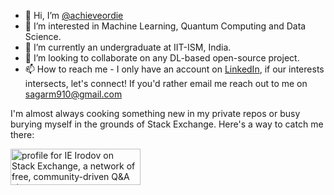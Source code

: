 - 👋 Hi, I’m [@achieveordie](https://achieveordie.github.io/)
- 👀 I’m interested in Machine Learning, Quantum Computing and Data Science.
- 🌱 I’m currently an undergraduate at IIT-ISM, India.
- 💞️ I’m looking to collaborate on any DL-based open-source project.
- 📫 How to reach me - I only have an account on [LinkedIn](https://linkedin.com/in/sagarmishra910), if our interests intersects, let's connect! If you'd rather email me reach out to me on [sagarm910@gmail.com](sagarm910@gmail.com)

I'm almost always cooking something new in my private repos or busy burying myself in the grounds of Stack Exchange. Here's a way to catch me there: 

<a href="https://stackexchange.com/users/11808400/ie-irodov"><img src="https://stackexchange.com/users/flair/11808400.png" width="208" height="58" alt="profile for IE Irodov on Stack Exchange, a network of free, community-driven Q&amp;A sites" title="profile for IE Irodov on Stack Exchange, a network of free, community-driven Q&amp;A sites" /></a>
